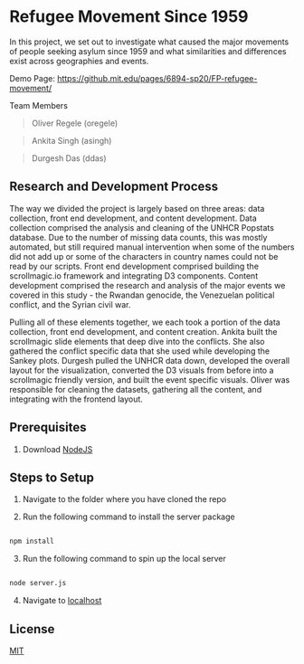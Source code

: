 # Refugee Movement Since 1959

In this project, we set out to investigate what caused the major movements of people seeking asylum since 1959 and what similarities and differences exist across geographies and events.

Demo Page: https://github.mit.edu/pages/6894-sp20/FP-refugee-movement/

Team Members
> Oliver Regele (oregele)

> Ankita Singh (asingh)

> Durgesh Das (ddas)

## Research and Development Process

The way we divided the project is largely based on three areas: data collection, front end development, and content development. Data collection comprised the analysis and cleaning of the UNHCR Popstats database. Due to the number of missing data counts, this was mostly automated, but still required manual intervention when some of the numbers did not add up or some of the characters in country names could not be read by our scripts. Front end development comprised building the scrollmagic.io framework and integrating D3 components. Content development comprised the research and analysis of the major events we covered in this study - the Rwandan genocide, the Venezuelan political conflict, and the Syrian civil war. 

Pulling all of these elements together, we each took a portion of the data collection, front end development, and content creation. Ankita built the scrollmagic slide elements that deep dive into the conflicts. She also gathered the conflict specific data that she used while developing the Sankey plots. Durgesh pulled the UNHCR data down, developed the overall layout for the visualization, converted the D3 visuals from before into a scrollmagic friendly version, and built the event specific visuals. Oliver was responsible for cleaning the datasets, gathering all the content, and integrating with the frontend layout. 

## Prerequisites

1. Download [NodeJS](https://nodejs.org/en/download/)

## Steps to Setup

1. Navigate to the folder where you have cloned the repo

2. Run the following command to install the server package

```bash

npm install

```

3. Run the following command to spin up the local server

```bash

node server.js

```

4. Navigate to [localhost](http://localhost:8000/index.html)

## License

[MIT](https://choosealicense.com/licenses/mit/)
